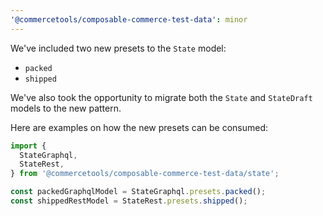 ```yaml
---
'@commercetools/composable-commerce-test-data': minor
---
```


We've included two new presets to the `State` model:

- `packed`
- `shipped`

We've also took the opportunity to migrate both the `State` and `StateDraft` models to the new pattern.

Here are examples on how the new presets can be consumed:

```ts
import {
  StateGraphql,
  StateRest,
} from '@commercetools/composable-commerce-test-data/state';

const packedGraphqlModel = StateGraphql.presets.packed();
const shippedRestModel = StateRest.presets.shipped();
```
